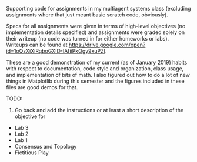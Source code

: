 Supporting code for assignments in my multiagent systems class (excluding assignments where that just meant basic scratch code, obviously).

Specs for all assignments were given in terms of high-level objectives (no implementation details specified) and assignments were graded solely on their writeup (no code was turned in for either homeworks or labs). Writeups can be found at https://drive.google.com/open?id=1oQzXiXiRqboGXID-IAfiiPkQgy9xuPZI.

These are a good demonstration of my current (as of January 2019) habits with respect to documentation, code style and organization, class usage, and implementation of bits of math. I also figured out how to do a lot of new things in Matplotlib during this semester and the figures included in these files are good demos for that.

TODO:

1) Go back and add the instructions or at least a short description of the objective for 
* Lab 3
* Lab 2
* Lab 1
* Consensus and Topology
* Fictitious Play
